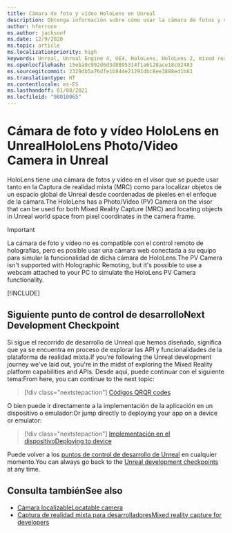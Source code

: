 ```yaml
---
title: Cámara de foto y vídeo HoloLens en Unreal
description: Obtenga información sobre cómo usar la cámara de fotos y vídeo de HoloLens para Captura de realidad mixta y la ubicación de objetos en Unreal.
author: hferrone
ms.author: jacksonf
ms.date: 12/9/2020
ms.topic: article
ms.localizationpriority: high
keywords: Unreal, Unreal Engine 4, UE4, HoloLens, HoloLens 2, mixed reality, development, features, documentation, guides, holograms, camera, PV camera, MRC, mixed reality headset, windows mixed reality headset, virtual reality headset
ms.openlocfilehash: 15eba0c992d6d3d8895314f1a6128ace18c02483
ms.sourcegitcommit: 2329db5a76dfe1b844e21291dbc8ee3888ed1b81
ms.translationtype: HT
ms.contentlocale: es-ES
ms.lasthandoff: 01/08/2021
ms.locfileid: "98010065"
---
```

# <a name="hololens-photovideo-camera-in-unreal"></a><span data-ttu-id="52874-104">Cámara de foto y vídeo HoloLens en Unreal</span><span class="sxs-lookup"><span data-stu-id="52874-104">HoloLens Photo/Video Camera in Unreal</span></span>

<span data-ttu-id="52874-105">HoloLens tiene una cámara de fotos y vídeo en el visor que se puede usar tanto en la Captura de realidad mixta (MRC) como para localizar objetos de un espacio global de Unreal desde coordenadas de píxeles en el enfoque de la cámara.</span><span class="sxs-lookup"><span data-stu-id="52874-105">The HoloLens has a Photo/Video (PV) Camera on the visor that can be used for both Mixed Reality Capture (MRC) and locating objects in Unreal world space from pixel coordinates in the camera frame.</span></span>

> [!IMPORTANT]
> <span data-ttu-id="52874-106">La cámara de foto y vídeo no es compatible con el control remoto de holografías, pero es posible usar una cámara web conectada a su equipo para simular la funcionalidad de dicha cámara de HoloLens.</span><span class="sxs-lookup"><span data-stu-id="52874-106">The PV Camera isn't supported with Holographic Remoting, but it's possible to use a webcam attached to your PC to simulate the HoloLens PV Camera functionality.</span></span>

[!INCLUDE[](includes/tabs-pv-camera.md)]

## <a name="next-development-checkpoint"></a><span data-ttu-id="52874-107">Siguiente punto de control de desarrollo</span><span class="sxs-lookup"><span data-stu-id="52874-107">Next Development Checkpoint</span></span>

<span data-ttu-id="52874-108">Si sigue el recorrido de desarrollo de Unreal que hemos diseñado, significa que ya se encuentra en proceso de explorar las API y funcionalidades de la plataforma de realidad mixta.</span><span class="sxs-lookup"><span data-stu-id="52874-108">If you're following the Unreal development journey we've laid out, you're in the midst of exploring the Mixed Reality platform capabilities and APIs.</span></span> <span data-ttu-id="52874-109">Desde aquí, puede continuar con el siguiente tema:</span><span class="sxs-lookup"><span data-stu-id="52874-109">From here, you can continue to the next topic:</span></span>

> [!div class="nextstepaction"]
> [<span data-ttu-id="52874-110">Códigos QR</span><span class="sxs-lookup"><span data-stu-id="52874-110">QR codes</span></span>](unreal-qr-codes.md)

<span data-ttu-id="52874-111">O bien puede ir directamente a la implementación de la aplicación en un dispositivo o emulador:</span><span class="sxs-lookup"><span data-stu-id="52874-111">Or jump directly to deploying your app on a device or emulator:</span></span>

> [!div class="nextstepaction"]
> [<span data-ttu-id="52874-112">Implementación en el dispositivo</span><span class="sxs-lookup"><span data-stu-id="52874-112">Deploying to device</span></span>](unreal-deploying.md)

<span data-ttu-id="52874-113">Puede volver a los [puntos de control de desarrollo de Unreal](unreal-development-overview.md#3-platform-capabilities-and-apis) en cualquier momento.</span><span class="sxs-lookup"><span data-stu-id="52874-113">You can always go back to the [Unreal development checkpoints](unreal-development-overview.md#3-platform-capabilities-and-apis) at any time.</span></span>

## <a name="see-also"></a><span data-ttu-id="52874-114">Consulta también</span><span class="sxs-lookup"><span data-stu-id="52874-114">See also</span></span>

* [<span data-ttu-id="52874-115">Cámara localizable</span><span class="sxs-lookup"><span data-stu-id="52874-115">Locatable camera</span></span>](../platform-capabilities-and-apis/locatable-camera.md)
* [<span data-ttu-id="52874-116">Captura de realidad mixta para desarrolladores</span><span class="sxs-lookup"><span data-stu-id="52874-116">Mixed reality capture for developers</span></span>](../platform-capabilities-and-apis/mixed-reality-capture-for-developers.md)
